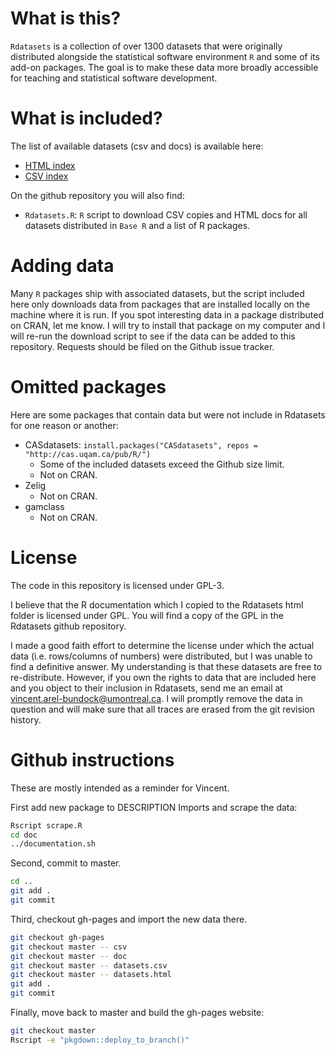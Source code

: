 
# What is this?

`Rdatasets` is a collection of over 1300 datasets that were originally distributed alongside the statistical software environment `R` and some of its add-on packages. The goal is to make these data more broadly accessible for teaching and statistical software development. 

# What is included?

The list of available datasets (csv and docs) is available here: 

+ [HTML index](https://vincentarelbundock.github.io/Rdatasets/articles/data.html)
+ [CSV index](https://raw.githubusercontent.com/vincentarelbundock/Rdatasets/master/datasets.csv)

On the github repository you will also find: 

* `Rdatasets.R`: `R` script to download CSV copies and HTML docs for all datasets distributed in `Base R` and a list of R packages. 

# Adding data

Many `R` packages ship with associated datasets, but the script included here only downloads data from packages that are installed locally on the machine where it is run. If you spot interesting data in a package distributed on CRAN, let me know. I will try to install that package on my computer and I will re-run the download script to see if the data can be added to this repository. Requests should be filed on the Github issue tracker.  

# Omitted packages

Here are some packages that contain data but were not include in Rdatasets for one reason or another:

* CASdatasets: `install.packages("CASdatasets", repos = "http://cas.uqam.ca/pub/R/")`
    - Some of the included datasets exceed the Github size limit.
    - Not on CRAN.
* Zelig
    - Not on CRAN.
* gamclass
    - Not on CRAN.

# License

The code in this repository is licensed under GPL-3.

I believe that the R documentation which I copied to the Rdatasets html folder is licensed under GPL. You will find a copy of the GPL in the Rdatasets github repository. 

I made a good faith effort to determine the license under which the actual data (i.e. rows/columns of numbers) were distributed, but I was unable to find a definitive answer. My understanding is that these datasets are free to re-distribute. However, if you own the rights to data that are included here and you object to their inclusion in Rdatasets, send me an email at vincent.arel-bundock@umontreal.ca. I will promptly remove the data in question and will make sure that all traces are erased from the git revision history.

# Github instructions

These are mostly intended as a reminder for Vincent.

First add new package to DESCRIPTION Imports and scrape the data:

```bash
Rscript scrape.R
cd doc
../documentation.sh
```

Second, commit to master.

```bash
cd ..
git add .
git commit
```

Third, checkout gh-pages and import the new data there.

```bash
git checkout gh-pages
git checkout master -- csv
git checkout master -- doc
git checkout master -- datasets.csv
git checkout master -- datasets.html
git add .
git commit
```

Finally, move back to master and build the gh-pages website:

```bash
git checkout master
Rscript -e "pkgdown::deploy_to_branch()"
```
